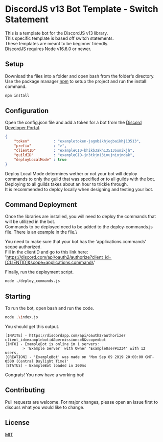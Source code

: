# DiscordJS v13 Bot Template - Switch Statement

This is a template bot for the DiscordJS v13 library.\
This specific template is based off switch statements.\
These templates are meant to be beginner friendly.\
DiscordJS requires Node v16.6.0 or newer.

## Setup

Download the files into a folder and open bash from the folder's directory.\
Use the package manager [npm](https://www.npmjs.com/get-npm) to setup the project and run the install command.

```bash
npm install
```

## Configuration

Open the config.json file and add a token for a bot from the [Discord Developer Portal](https://discordapp.com/developers/applications/).

```json
{
    "token"           : "exampletoken-jagnbikhjegbaikhj13513",
    "prefix"          : ">",
    "clientID"        : "exampleCID-bhikb3akh13513ounikjh",
    "guildID"         : "exampleGID-jn3tkjn13ioujniojndak",
    "deployLocalMode" : true
}
```

Deploy Local Mode determines wether or not your bot will deploy commands to only the guild that was specified or to all guilds with the bot.\
Deploying to all guilds takes about an hour to trickle through.\
It is recommended to deploy locally when designing and testing your bot.

## Command Deployment

Once the libraries are installed, you will need to deploy the commands that will be utilized in the bot.\
Commands to be deployed need to be added to the deploy-commands.js file. There is an example in the file.\

You need to make sure that your bot has the 'applications.commands' scope authorized.\
Fill in the clientID and go to this link here:\
'https://discord.com/api/oauth2/authorize?client_id=[CLIENTID]&scope=applications.commands'

Finally, run the deployment script.

```bash
node ./deploy_commands.js
```

## Starting

To run the bot, open bash and run the code.

```bash
node .\index.js
```

You should get this output.

```
[INVITE] - https://discordapp.com/api/oauth2/authorize?client_id=examplebotid&permissions=8&scope=bot
[INFO] - ExampleBot is online in 1 servers:
        > 'Example Server' with Owner 'ExampleUser#1234' with 12 users,
[CREATION] - 'ExampleBot' was made on 'Mon Sep 09 2019 20:00:00 GMT-0500 (Central Daylight Time)'
[STATUS] - ExampleBot loaded in 300ms
```

Congrats! You now have a working bot!

## Contributing
Pull requests are welcome. For major changes, please open an issue first to discuss what you would like to change.

## License
[MIT](https://choosealicense.com/licenses/mit/)
